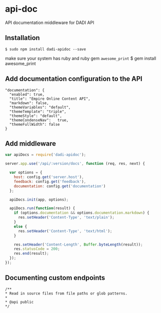 # api-doc
API documentation middleware for DADI API

## Installation

```
$ sudo npm install dadi-apidoc --save
```

make sure your system has ruby and ruby gem `awesome_print`
$ gem install awesome_print

## Add documentation configuration to the API

```
"documentation": {
  "enabled": true,
  "title": "Empire Online Content API",
  "markdown": false,
  "themeVariables": "default",
  "themeTemplate": "triple",
  "themeStyle": "default",
  "themeCondenseNav":	true,
  "themeFullWidth": false
}
```

## Add middleware

```js
var apiDocs = require('dadi-apidoc');

server.app.use('/api/:version/docs', function (req, res, next) {

  var options = {
    host: config.get('server.host'),
    feedback: config.get('feedback'),
    documentation: config.get('documentation')
  };

  apiDocs.init(app, options);

  apiDocs.run(function(result) {
    if (options.documentation && options.documentation.markdown) {
      res.setHeader('Content-Type', 'text/plain');
    }
    else {
      res.setHeader('Content-Type', 'text/html');
    }

    res.setHeader('Content-Length', Buffer.byteLength(result));
    res.statusCode = 200;
    res.end(result);
  });
});
```


## Documenting custom endpoints

```
/**
* Read in source files from file paths or glob patterns.
*
* @api public
*/
```

